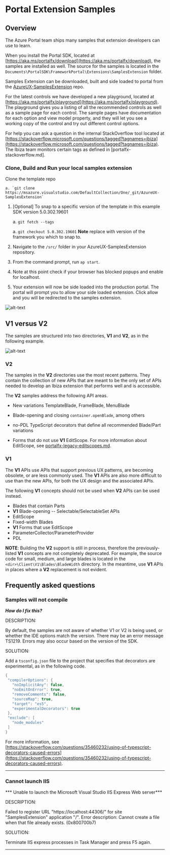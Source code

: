 <a name="portal-extension-samples"></a>
# Portal Extension Samples

<a name="portal-extension-samples-overview"></a>
## Overview

The Azure Portal team ships many samples that extension developers can use to learn.

When you install the Portal SDK, located at [https://aka.ms/portalfx/download](https://aka.ms/portalfx/download), the samples are installed as well. The source for the samples is located in the `Documents\PortalSDK\FrameworkPortal\Extensions\SamplesExtension` folder.

Samples Extension can be downloaded, built and side loaded to portal from the [AzureUX-SamplesExtension](https://msazure.visualstudio.com/One/_git/AzureUX-SamplesExtension) repo.

For the latest controls we have developed a new playground, located at  [https://aka.ms/portalfx/playground](https://aka.ms/portalfx/playground). The playground gives you a listing of all the recommended controls as well as a sample page for each control. The sample pages  have documentation for each option and view model property, and they will let you see a working copy of the control and try out different control options.

For help you can ask a question in the internal StackOverflow tool located at [https://stackoverflow.microsoft.com/questions/tagged?tagnames=ibiza](https://stackoverflow.microsoft.com/questions/tagged?tagnames=ibiza). The Ibiza team monitors certain tags as defined in [portalfx-stackoverflow.md].

<a name="portal-extension-samples-overview-clone-build-and-run-your-local-samples-extension"></a>
### Clone, Build and Run your local samples extension

 Clone the template repo

    a. `git clone https://msazure.visualstudio.com/DefaultCollection/One/_git/AzureUX-SamplesExtension`

1. [Optional] To snap to a specific version of the template in this example SDK version 5.0.302.19601

    a. `git fetch --tags`

    a. `git checkout 5.0.302.19601` **Note** replace with version of the framework you which to snap to.

1. Navigate to the `/src/` folder in your AzureUX-SamplesExtension repository.
1. From the command prompt, run `ap start`.
1. Note at this point check if your browser has blocked popups and enable for localhost.
1. Your extension will now be side loaded into the production portal. The portal will prompt you to allow your side loaded extension. Click allow and you will be redirected to the samples extension.

![alt-text](../media/top-extensions-getting-started/untrustedextension.png "acceptuntrusted extension")

<a name="portal-extension-samples-v1-versus-v2"></a>
## V1 versus V2

The samples are structured into two directories, **V1** and **V2**, as in the following example.

 ![alt-text](../media/top-extensions-samples/v1-and-v2.png  "V1 and V2 Directories")

<a name="portal-extension-samples-v1-versus-v2-v2"></a>
### V2

The samples in the **V2** directories use the most recent patterns. They contain the collection of new APIs that are meant to be the only set of APIs needed to develop an Ibiza extension that performs well and is accessible.

The **V2** samples address the following API areas.

* New variations TemplateBlade, FrameBlade, MenuBlade

* Blade-opening and closing `container.openBlade`, among others

* no-PDL TypeScript decorators that define all recommended Blade/Part variations

* Forms that do not use **V1** EditScope. For more information about EditScope, see [portalfx-legacy-editscopes.md](portalfx-legacy-editscopes.md).

<a name="portal-extension-samples-v1-versus-v2-v1"></a>
### V1

The **V1** APIs use APIs that support previous UX patterns, are becoming obsolete, or are less commonly used.  The **V1** APIs are also more difficult to use than the new APIs, for both the UX design and  the associated APIs.

The following **V1** concepts should not be used when **V2** APIs can be used instead.

* Blades that contain Parts
* **V1** Blade-opening -- Selectable/SelectableSet APIs
* EditScope
* Fixed-width Blades
* **V1** Forms that use EditScope
* ParameterCollector/ParameterProvider
* PDL

**NOTE**: Building the **V2** support is still in process, therefore  the previously-listed **V1** concepts are not completely deprecated. For example, the source code for small, medium, and large blades is located in the `<dir>\Client\V1\Blades\BladeWidth`  directory. In the meantime, use **V1** APIs in places where a **V2** replacement is not evident.

 
<a name="portal-extension-samples-frequently-asked-questions"></a>
## Frequently asked questions


<!-- TODO:  FAQ Format is ###Link, ***title***, Description, Solution, 3 Asterisks -->
<a name="portal-extension-samples-frequently-asked-questions-samples-will-not-compile"></a>
### Samples will not compile

***How do I fix this?***

 DESCRIPTION:  

  By default, the samples are not aware of whether V1 or V2 is being used, or whether the IDE options match the version. There may be an error message TS1219.  Errors may also occur based on the version of the SDK.

 SOLUTION: 

 Add a `tsconfig.json` file to the project that specifies that decorators are experimental, as in the following code.

 ```cs
 {
  "compilerOptions": {
    "noImplicitAny": false,
    "noEmitOnError": true,
    "removeComments": false,
    "sourceMap": true,
    "target": "es5",
    "experimentalDecorators": true
  },
  "exclude": [
    "node_modules"
  ]
}
 ```
 
 For more information, see [https://stackoverflow.com/questions/35460232/using-of-typescript-decorators-caused-errors](https://stackoverflow.com/questions/35460232/using-of-typescript-decorators-caused-errors).

 * * *

<a name="portal-extension-samples-frequently-asked-questions-cannot-launch-iis"></a>
### Cannot launch IIS

*** Unable to launch the Microsoft Visual Studio IIS Express Web server***

DESCRIPTION:

Failed to register URL "https://localhost:44306/" for site "SamplesExtension" application "/". Error description: Cannot create a file when that file already exists. (0x800700b7)

SOLUTION: 

Terminate IIS express processes in Task Manager and press F5 again.

* * *

